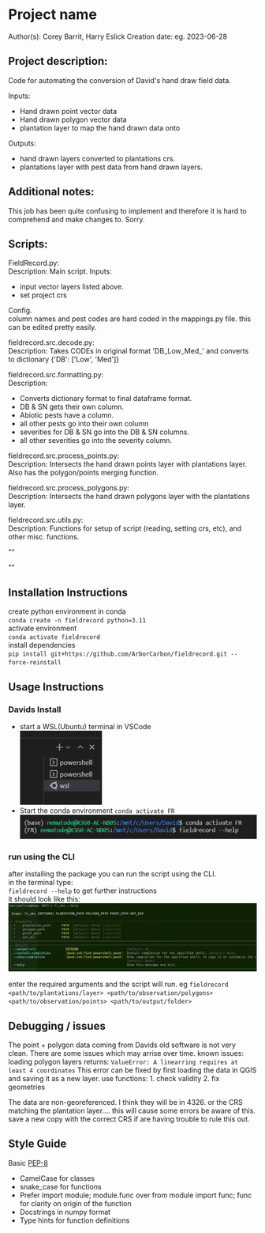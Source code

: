 # Project name
Author(s): Corey Barrit, Harry Eslick
Creation date: eg. 2023-06-28 

## Project description:   
Code for automating the conversion of David's hand draw field data.
   
Inputs: 
- Hand drawn point vector data
- Hand drawn polygon vector data
- plantation layer to map the hand drawn data onto

Outputs: 
- hand drawn layers converted to plantations crs.
- plantations layer with pest data from hand drawn layers.
  

## Additional notes:   
This job has been quite confusing to implement and therefore it is hard to comprehend and make changes to. Sorry.
  
## Scripts:   
FieldRecord.py:   
Description: Main script.
Inputs:
- input vector layers listed above.
- set project crs

Config.    
column names and pest codes are hard coded in the mappings.py file. this can be edited pretty easily.   

fieldrecord.src.decode.py:   
Description: Takes CODEs in original format 'DB_Low_Med_' and converts to dictionary {'DB': ['Low', 'Med']}

fieldrecord.src.formatting.py:   
Description: 
- Converts dictionary format to final dataframe format. 
- DB & SN gets their own column. 
- Abiotic pests have a column.
- all other pests go into their own column
- severities for DB & SN go into the DB & SN columns.
- all other severities go into the severity column.

fieldrecord.src.process_points.py:   
Description: Intersects the hand drawn points layer with plantations layer. Also has the polygon/points merging function.

fieldrecord.src.process_polygons.py:   
Description: Intersects the hand drawn polygons layer with the plantations layer.

fieldrecord.src.utils.py:   
Description: Functions for setup of script (reading, setting crs, etc), and other misc. functions.


""   

""   

## Installation Instructions   
create python environment in conda    
`conda create -n fieldrecord python=3.11`   
activate environment   
`conda activate fieldrecord`   
install dependencies   
`pip install git+https://github.com/ArborCarbon/fieldrecord.git --force-reinstall`   

## Usage Instructions
### Davids Install
* start a WSL(Ubuntu) terminal in VSCode   
![Alt text](image-1.png)   
* Start the conda environment `conda activate FR`  
![Alt text](image-2.png)   

### run using the CLI
after installing the package you can run the script using the CLI.   
in the terminal type:   
`fieldrecord --help` to get further instructions      
it should look like this:   
![terminal help menu screenshot](image.png)   

enter the required arguments and the script will run. eg
`fieldrecord <path/to/plantations/layer> <path/to/observation/polygons> <path/to/observation/points> <path/to/output/folder>`





## Debugging / issues
The point + polygon data coming from Davids old software is not very clean. There are some issues which may arrise over time. known issues:
loading polygon layers returns:
`ValueError: A linearring requires at least 4 coordinates`
This error can be fixed by first loading the data in QGIS and saving it as a new layer. use functions:
    1. check validity
    2. fix geometries

The data are non-georeferenced. I think they will be in 4326. or the CRS matching the plantation layer....
this will cause some errors be aware of this. save a new copy with the correct CRS if are having trouble to rule this out. 




## Style Guide
Basic [PEP-8](https://www.python.org/dev/peps/pep-0008/)
* CamelCase for classes  
* snake_case for functions  
* Prefer import module; module.func over from module import func; func for clarity on origin of the function  
* Docstrings in numpy format  
* Type hints for function definitions  

